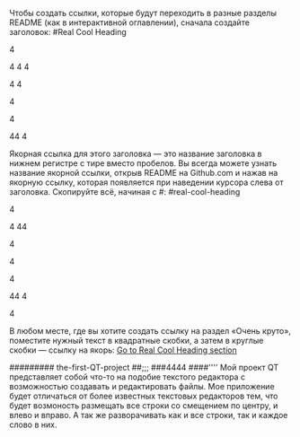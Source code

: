 Чтобы создать ссылки, которые будут переходить в разные разделы README (как в интерактивной оглавлении), сначала создайте заголовок:
#Real Cool Heading

4

4
4
4

4
4


4


4

44
4

Якорная ссылка для этого заголовка — это название заголовка в нижнем регистре с тире вместо пробелов. Вы всегда можете узнать название якорной ссылки, открыв README на Github.com и нажав на якорную ссылку, которая появляется при наведении курсора слева от заголовка. Скопируйте всё, начиная с #:
#real-cool-heading

4

4
44


4

4

4

44
4

4

В любом месте, где вы хотите создать ссылку на раздел «Очень круто», поместите нужный текст в квадратные скобки, а затем в круглые скобки — ссылку на якорь:
[Go to Real Cool Heading section](#real-cool-heading)

######### the-first-QT-project
##;;;
###4444
####''''
Мой проект QT представляет собой что-то на подобие текстого редактора с возможностью создавать и редактировать файлы.
Мое приложение будет отличаться от более известных текстовых редакторов тем, что будет возмоность размещать все строки со смещением по центру, и влево и вправо.
А так же разворачивать как и все строки, так и каждое слово в них.


